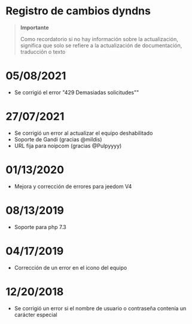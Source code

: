 # Registro de cambios dyndns

>**Importante**
>
>Como recordatorio si no hay información sobre la actualización, significa que solo se refiere a la actualización de documentación, traducción o texto

# 05/08/2021

- Se corrigió el error "429 Demasiadas solicitudes""

# 27/07/2021

- Se corrigió un error al actualizar el equipo deshabilitado
- Soporte de Gandi (gracias @mildis)
- URL fija para noipcom (gracias @Pulpyyyy)

# 01/13/2020

- Mejora y corrección de errores para jeedom V4

# 08/13/2019

- Soporte para php 7.3

# 04/17/2019

- Corrección de un error en el icono del equipo

# 12/20/2018

- Se corrigió un error si el nombre de usuario o contraseña contenía un carácter especial
